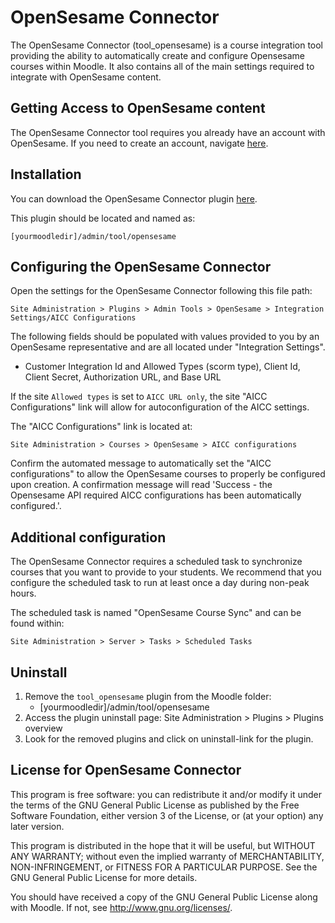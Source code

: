 # OpenSesame Connector

The OpenSesame Connector (tool_opensesame) is a course integration tool providing the
ability to automatically create and configure Opensesame courses within Moodle. It also contains all of the main settings required to integrate with OpenSesame content.

## Getting Access to OpenSesame content

The OpenSesame Connector tool requires you already have an account with OpenSesame. If you need to create an account, navigate [here](https://www.opensesame.com/site/why-opensesame).

## Installation

You can download the OpenSesame Connector plugin [here](https://github.com/OpenSesame/moodle-tool_opensesame).

This plugin should be located and named as:

`[yourmoodledir]/admin/tool/opensesame`

## Configuring the OpenSesame Connector

Open the settings for the OpenSesame Connector following this file path:

`Site Administration > Plugins > Admin Tools > OpenSesame >
Integration Settings/AICC Configurations`

The following fields should be populated with values provided to you by an OpenSesame representative and are all located under "Integration Settings".

- Customer Integration Id and Allowed Types (scorm type), Client Id,
  Client Secret, Authorization URL, and Base URL

If the site `Allowed types` is set to `AICC URL only`, the site "AICC Configurations" link will allow for autoconfiguration of the AICC settings.

The "AICC Configurations" link is located at:

`Site Administration > Courses > OpenSesame >
AICC configurations`

Confirm the automated message to automatically set the
"AICC configurations" to allow the OpenSesame courses to properly be configured
upon creation. A confirmation message will read 'Success - the Opensesame API
required AICC configurations has been automatically configured.'.

## Additional configuration

The OpenSesame Connector requires a scheduled task to synchronize courses that you want to provide to your students. We recommend that you configure the scheduled task to run at least once a day during non-peak hours.

The scheduled task is named "OpenSesame Course Sync" and can be found within:

`Site Administration > Server > Tasks > Scheduled Tasks`

## Uninstall

1. Remove the `tool_opensesame` plugin from the Moodle folder:
   - [yourmoodledir]/admin/tool/opensesame
2. Access the plugin uninstall page: Site Administration > Plugins >
   Plugins overview
3. Look for the removed plugins and click on uninstall-link for the plugin.

## License for OpenSesame Connector

This program is free software: you can redistribute it and/or modify
it under the terms of the GNU General Public License as published by
the Free Software Foundation, either version 3 of the License, or
(at your option) any later version.

This program is distributed in the hope that it will be useful,
but WITHOUT ANY WARRANTY; without even the implied warranty of
MERCHANTABILITY, NON-INFRINGEMENT, or FITNESS FOR A PARTICULAR PURPOSE. See the
GNU General Public License for more details.

You should have received a copy of the GNU General Public License
along with Moodle. If not, see <http://www.gnu.org/licenses/>.
